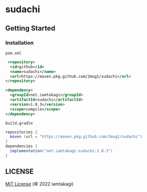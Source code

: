 # sudachi

## Getting Started

### Installation

`pom.xml`
```xml
 <repository>
  <id>github</id>
  <name>sudachi</name>
  <url>https://maven.pkg.github.com/2mug1/sudachi</url>
</repository>

<dependency>
  <groupId>net.iamtakagi</groupId>
  <artifactId>sudachi</artifactId>
  <version>1.0.3</version>
  <scope>compile</scope>
</dependency>
```

`build.gradle`
```gradle
repositories {
  maven (url = "https://maven.pkg.github.com/2mug1/sudachi")
}
dependencies {
  implementation("net.iamtakagi:sudachi:1.0.3")
}
```

## LICENSE
[MIT License](./LICENSE) (© 2022 iamtakagi)
